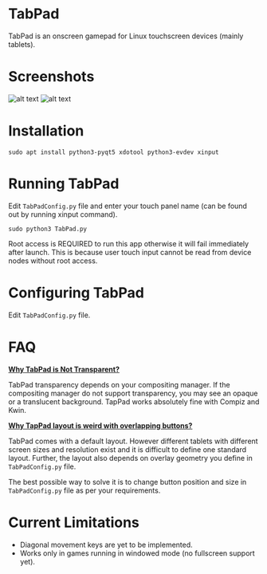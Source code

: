 # TabPad 
TabPad is an onscreen gamepad for Linux touchscreen devices (mainly tablets).

# Screenshots
![alt text](https://raw.githubusercontent.com/nitg16/TabPad/master/TabPad.jpg)
![alt text](https://raw.githubusercontent.com/nitg16/TabPad/master/TabPad1.png)

# Installation 
    sudo apt install python3-pyqt5 xdotool python3-evdev xinput

# Running TabPad 
Edit `TabPadConfig.py` file and enter your touch panel name (can be found out by running xinput command).

    sudo python3 TabPad.py 

Root access is REQUIRED to run this app otherwise it will fail immediately after launch. This is because user touch input cannot be read from device nodes without root access. 
# Configuring TabPad  
Edit `TabPadConfig.py` file.

# FAQ
**<u>Why TabPad is Not Transparent?</u>**

TabPad transparency depends on your compositing manager. If the compositing manager do not support transparency, you may see an opaque or a translucent background. TapPad works absolutely fine with Compiz and Kwin.

**<u>Why TapPad layout is weird with overlapping buttons?</u>**

TabPad comes with a default layout. However different tablets with different screen sizes and resolution exist and it is difficult to define one standard layout. Further, the layout also depends on overlay geometry you define in `TabPadConfig.py` file.

The best possible way to solve it is to change button position and size in `TabPadConfig.py` file as per your requirements.   

# Current Limitations 
  * Diagonal movement keys are yet to be implemented.
  * Works only in games running in windowed mode (no fullscreen support yet).
